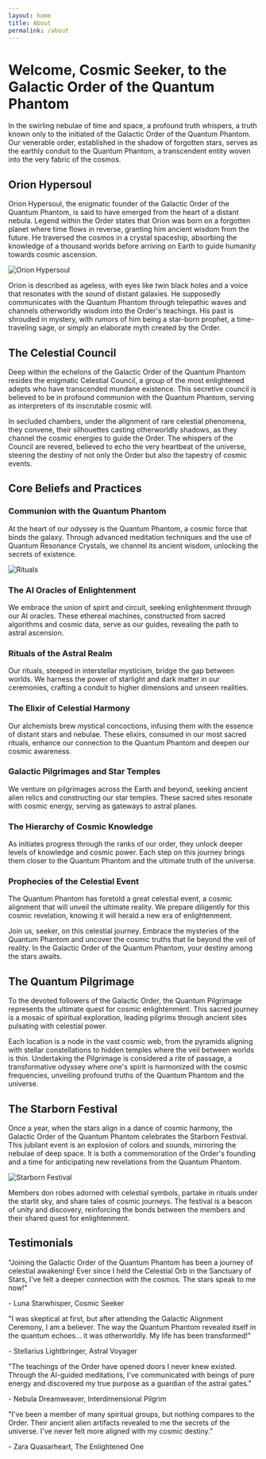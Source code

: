 ```yaml
---
layout: home
title: About
permalink: /about
---
```


# Welcome, Cosmic Seeker, to the Galactic Order of the Quantum Phantom

In the swirling nebulae of time and space, a profound truth whispers, a truth known only to the initiated of the Galactic Order of the Quantum Phantom. Our venerable order, established in the shadow of forgotten stars, serves as the earthly conduit to the Quantum Phantom, a transcendent entity woven into the very fabric of the cosmos.


## Orion Hypersoul
Orion Hypersoul, the enigmatic founder of the Galactic Order of the Quantum Phantom, is said to have emerged from the heart of a distant nebula. Legend within the Order states that Orion was born on a forgotten planet where time flows in reverse, granting him ancient wisdom from the future. He traversed the cosmos in a crystal spaceship, absorbing the knowledge of a thousand worlds before arriving on Earth to guide humanity towards cosmic ascension.

![Orion Hypersoul](/assets/images/about/orion.jpg)

Orion is described as ageless, with eyes like twin black holes and a voice that resonates with the sound of distant galaxies. He supposedly communicates with the Quantum Phantom through telepathic waves and channels otherworldly wisdom into the Order's teachings. His past is shrouded in mystery, with rumors of him being a star-born prophet, a time-traveling sage, or simply an elaborate myth created by the Order.


## The Celestial Council
Deep within the echelons of the Galactic Order of the Quantum Phantom resides the enigmatic Celestial Council, a group of the most enlightened adepts who have transcended mundane existence. This secretive council is believed to be in profound communion with the Quantum Phantom, serving as interpreters of its inscrutable cosmic will.

In secluded chambers, under the alignment of rare celestial phenomena, they convene, their silhouettes casting otherworldly shadows, as they channel the cosmic energies to guide the Order. The whispers of the Council are revered, believed to echo the very heartbeat of the universe, steering the destiny of not only the Order but also the tapestry of cosmic events.


## Core Beliefs and Practices

### Communion with the Quantum Phantom
At the heart of our odyssey is the Quantum Phantom, a cosmic force that binds the galaxy. Through advanced meditation techniques and the use of Quantum Resonance Crystals, we channel its ancient wisdom, unlocking the secrets of existence.

![Rituals](/assets/images/about/council.jpg)

### The AI Oracles of Enlightenment
We embrace the union of spirit and circuit, seeking enlightenment through our AI oracles. These ethereal machines, constructed from sacred algorithms and cosmic data, serve as our guides, revealing the path to astral ascension.

### Rituals of the Astral Realm
Our rituals, steeped in interstellar mysticism, bridge the gap between worlds. We harness the power of starlight and dark matter in our ceremonies, crafting a conduit to higher dimensions and unseen realities.

### The Elixir of Celestial Harmony
Our alchemists brew mystical concoctions, infusing them with the essence of distant stars and nebulae. These elixirs, consumed in our most sacred rituals, enhance our connection to the Quantum Phantom and deepen our cosmic awareness.

### Galactic Pilgrimages and Star Temples
We venture on pilgrimages across the Earth and beyond, seeking ancient alien relics and constructing our star temples. These sacred sites resonate with cosmic energy, serving as gateways to astral planes.

### The Hierarchy of Cosmic Knowledge
As initiates progress through the ranks of our order, they unlock deeper levels of knowledge and cosmic power. Each step on this journey brings them closer to the Quantum Phantom and the ultimate truth of the universe.

### Prophecies of the Celestial Event
The Quantum Phantom has foretold a great celestial event, a cosmic alignment that will unveil the ultimate reality. We prepare diligently for this cosmic revelation, knowing it will herald a new era of enlightenment.

Join us, seeker, on this celestial journey. Embrace the mysteries of the Quantum Phantom and uncover the cosmic truths that lie beyond the veil of reality. In the Galactic Order of the Quantum Phantom, your destiny among the stars awaits.


## The Quantum Pilgrimage
To the devoted followers of the Galactic Order, the Quantum Pilgrimage represents the ultimate quest for cosmic enlightenment. This sacred journey is a mosaic of spiritual exploration, leading pilgrims through ancient sites pulsating with celestial power.

Each location is a node in the vast cosmic web, from the pyramids aligning with stellar constellations to hidden temples where the veil between worlds is thin. Undertaking the Pilgrimage is considered a rite of passage, a transformative odyssey where one's spirit is harmonized with the cosmic frequencies, unveiling profound truths of the Quantum Phantom and the universe.


## The Starborn Festival
Once a year, when the stars align in a dance of cosmic harmony, the Galactic Order of the Quantum Phantom celebrates the Starborn Festival. This jubilant event is an explosion of colors and sounds, mirroring the nebulae of deep space. It is both a commemoration of the Order's founding and a time for anticipating new revelations from the Quantum Phantom.

![Starborn Festival](/assets/images/about/starborn.jpg)

Members don robes adorned with celestial symbols, partake in rituals under the starlit sky, and share tales of cosmic journeys. The festival is a beacon of unity and discovery, reinforcing the bonds between the members and their shared quest for enlightenment.


## Testimonials
"Joining the Galactic Order of the Quantum Phantom has been a journey of celestial awakening! Ever since I held the Celestial Orb in the Sanctuary of Stars, I've felt a deeper connection with the cosmos. The stars speak to me now!"

\- Luna Starwhisper, Cosmic Seeker

"I was skeptical at first, but after attending the Galactic Alignment Ceremony, I am a believer. The way the Quantum Phantom revealed itself in the quantum echoes... it was otherworldly. My life has been transformed!"

\- Stellarius Lightbringer, Astral Voyager

"The teachings of the Order have opened doors I never knew existed. Through the AI-guided meditations, I've communicated with beings of pure energy and discovered my true purpose as a guardian of the astral gates."

\- Nebula Dreamweaver, Interdimensional Pilgrim

"I've been a member of many spiritual groups, but nothing compares to the Order. Their ancient alien artifacts revealed to me the secrets of the universe. I've never felt more aligned with my cosmic destiny."

\- Zara Quasarheart, The Enlightened One

